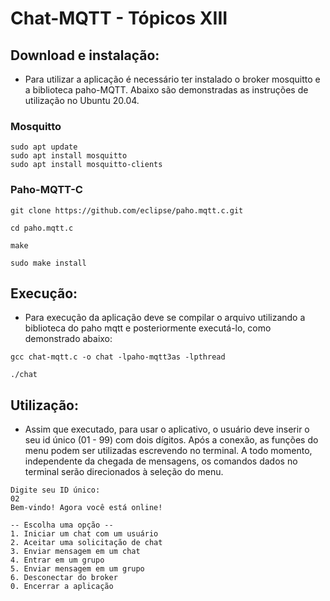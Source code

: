 # Chat-MQTT - Tópicos XIII

## Download e instalação: 

- Para utilizar a aplicação é necessário ter instalado o broker mosquitto e a biblioteca paho-MQTT. Abaixo são demonstradas as instruções de utilização no Ubuntu 20.04.

### Mosquitto

```
sudo apt update
sudo apt install mosquitto
sudo apt install mosquitto-clients
```

### Paho-MQTT-C

```
git clone https://github.com/eclipse/paho.mqtt.c.git

cd paho.mqtt.c

make

sudo make install
```

## Execução:

- Para execução da aplicação deve se compilar o arquivo utilizando a biblioteca do paho mqtt e posteriormente executá-lo, como demonstrado abaixo:


```
gcc chat-mqtt.c -o chat -lpaho-mqtt3as -lpthread

./chat
```

## Utilização:

- Assim que executado, para usar o aplicativo, o usuário deve inserir o seu id único (01 - 99) com dois dígitos. Após a conexão, as funções do menu podem ser utilizadas escrevendo no terminal. A todo momento, independente da chegada de mensagens, os comandos dados no terminal serão direcionados à seleção do menu.

```
Digite seu ID único:
02
Bem-vindo! Agora você está online!
 
-- Escolha uma opção --
1. Iniciar um chat com um usuário
2. Aceitar uma solicitação de chat
3. Enviar mensagem em um chat
4. Entrar em um grupo
5. Enviar mensagem em um grupo
6. Desconectar do broker
0. Encerrar a aplicação
```